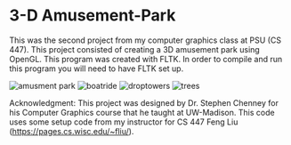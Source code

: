 # 3-D Amusement-Park
This was the second project from my computer graphics class at PSU (CS 447). 
This project consisted of creating a 3D amusement park using OpenGL. This program was created with FLTK. 
In order to compile and run this program you will need to have FLTK set up.

![amusment park](https://user-images.githubusercontent.com/95446026/225270829-804fce77-db6b-472f-ac93-f55d42f524b7.PNG)
![boatride](https://user-images.githubusercontent.com/95446026/225271107-cf991167-8240-41e4-b7f5-7fc9f7a31376.PNG)
![droptowers](https://user-images.githubusercontent.com/95446026/225271150-f3c7de94-0bb6-4f7a-86d0-996d53784beb.PNG)
![trees](https://user-images.githubusercontent.com/95446026/225271221-39a9dd35-b76a-4675-8c64-f074f50574c7.PNG)


Acknowledgment:
This project was designed by Dr. Stephen Chenney for his Computer Graphics course that he taught at UW-Madison.
This code uses some setup code from my instructor for CS 447 Feng Liu (https://pages.cs.wisc.edu/~fliu/). 
